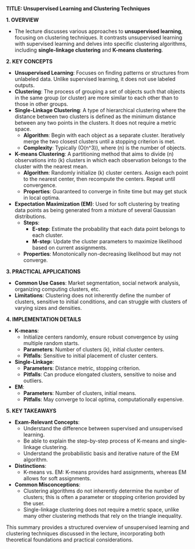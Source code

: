 **TITLE: Unsupervised Learning and Clustering Techniques**

**1. OVERVIEW**
- The lecture discusses various approaches to **unsupervised learning**, focusing on clustering techniques. It contrasts unsupervised learning with supervised learning and delves into specific clustering algorithms, including **single-linkage clustering** and **K-means clustering**.

**2. KEY CONCEPTS**
- **Unsupervised Learning**: Focuses on finding patterns or structures from unlabeled data. Unlike supervised learning, it does not use labeled outputs.
- **Clustering**: The process of grouping a set of objects such that objects in the same group (or cluster) are more similar to each other than to those in other groups.
- **Single-Linkage Clustering**: A type of hierarchical clustering where the distance between two clusters is defined as the minimum distance between any two points in the clusters. It does not require a metric space.
  - **Algorithm**: Begin with each object as a separate cluster. Iteratively merge the two closest clusters until a stopping criterion is met.
  - **Complexity**: Typically \(O(n^3)\), where \(n\) is the number of objects.
- **K-means Clustering**: A partitioning method that aims to divide \(n\) observations into \(k\) clusters in which each observation belongs to the cluster with the nearest mean.
  - **Algorithm**: Randomly initialize \(k\) cluster centers. Assign each point to the nearest center, then recompute the centers. Repeat until convergence.
  - **Properties**: Guaranteed to converge in finite time but may get stuck in local optima.
- **Expectation Maximization (EM)**: Used for soft clustering by treating data points as being generated from a mixture of several Gaussian distributions.
  - **Steps**: 
    - **E-step**: Estimate the probability that each data point belongs to each cluster.
    - **M-step**: Update the cluster parameters to maximize likelihood based on current assignments.
  - **Properties**: Monotonically non-decreasing likelihood but may not converge.

**3. PRACTICAL APPLICATIONS**
- **Common Use Cases**: Market segmentation, social network analysis, organizing computing clusters, etc.
- **Limitations**: Clustering does not inherently define the number of clusters, sensitive to initial conditions, and can struggle with clusters of varying sizes and densities.

**4. IMPLEMENTATION DETAILS**
- **K-means**: 
  - Initialize centers randomly, ensure robust convergence by using multiple random starts.
  - **Parameters**: Number of clusters \(k\), initial cluster centers.
  - **Pitfalls**: Sensitive to initial placement of cluster centers.
- **Single-Linkage**:
  - **Parameters**: Distance metric, stopping criterion.
  - **Pitfalls**: Can produce elongated clusters, sensitive to noise and outliers.
- **EM**:
  - **Parameters**: Number of clusters, initial means.
  - **Pitfalls**: May converge to local optima, computationally expensive.

**5. KEY TAKEAWAYS**
- **Exam-Relevant Concepts**:
  - Understand the difference between supervised and unsupervised learning.
  - Be able to explain the step-by-step process of K-means and single-linkage clustering.
  - Understand the probabilistic basis and iterative nature of the EM algorithm.
- **Distinctions**:
  - K-means vs. EM: K-means provides hard assignments, whereas EM allows for soft assignments.
- **Common Misconceptions**:
  - Clustering algorithms do not inherently determine the number of clusters; this is often a parameter or stopping criterion provided by the user.
  - Single-linkage clustering does not require a metric space, unlike many other clustering methods that rely on the triangle inequality.

This summary provides a structured overview of unsupervised learning and clustering techniques discussed in the lecture, incorporating both theoretical foundations and practical considerations.